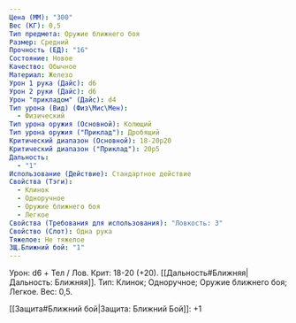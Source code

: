 ```yaml
---
Цена (ММ): "300"
Вес (КГ): 0,5
Тип предмета: Оружие ближнего боя
Размер: Средний
Прочность (ЕД): "16"
Состояние: Новое
Качество: Обычное
Материал: Железо
Урон 1 рука (Дайс): d6
Урон 2 руки (Дайс): d6
Урон "прикладом" (Дайс): d4
Тип урона (Вид) (Физ\Мис\Мен):
  - Физический
Тип урона оружия (Основной): Колющий
Тип урона оружия ("Приклад"): Дробящий
Критический диапазон (Основной): 18-20р20
Критический диапазон ("Приклад"): 20р5
Дальность:
  - "1"
Использование (Действие): Стандартное действие
Свойства (Тэги):
  - Клинок
  - Одноручное
  - Оружие ближнего боя
  - Легкое
Свойства (Требования для использования): "Ловкость: 3"
Свойство (Слот): Одна рука
Тяжелое: Не тяжелое
ЗЩ.Ближний бой: "1"
---
```

Урон: d6 + Тел / Лов. Крит: 18-20 (+20). [[Дальность#Ближняя|Дальность: Ближняя]]. Тип: Клинок; Одноручное; Оружие ближнего боя; Легкое. Вес: 0,5.

[[Защита#Ближний бой|Защита: Ближний Бой]]: +1